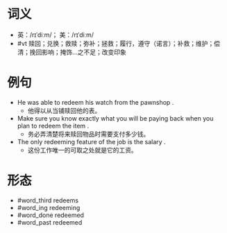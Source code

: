 # 词义
- 英：/rɪˈdiːm/； 美：/rɪˈdiːm/
- #vt 赎回；兑换；救赎；弥补；拯救；履行，遵守（诺言）；补救；维护；偿清；挽回影响；掩饰…之不足；改变印象
# 例句
- He was able to redeem his watch from the pawnshop .
	- 他得以从当铺赎回他的表。
- Make sure you know exactly what you will be paying back when you plan to redeem the item .
	- 务必弄清楚将来赎回物品时需要支付多少钱。
- The only redeeming feature of the job is the salary .
	- 这份工作唯一的可取之处就是它的工资。
# 形态
- #word_third redeems
- #word_ing redeeming
- #word_done redeemed
- #word_past redeemed
